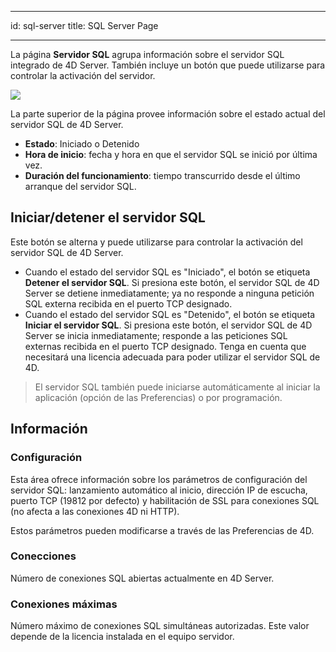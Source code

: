 - - -
id: sql-server title: SQL Server Page
- - -


La página **Servidor SQL** agrupa información sobre el servidor SQL integrado de 4D Server. También incluye un botón que puede utilizarse para controlar la activación del servidor.

![](../assets/en/Admin/server-admin-sql-page.png)


La parte superior de la página provee información sobre el estado actual del servidor SQL de 4D Server.

- **Estado**: Iniciado o Detenido
- **Hora de inicio**: fecha y hora en que el servidor SQL se inició por última vez.
- **Duración del funcionamiento**: tiempo transcurrido desde el último arranque del servidor SQL.

## Iniciar/detener el servidor SQL

Este botón se alterna y puede utilizarse para controlar la activación del servidor SQL de 4D Server.

- Cuando el estado del servidor SQL es "Iniciado", el botón se etiqueta **Detener el servidor SQL**. Si presiona este botón, el servidor SQL de 4D Server se detiene inmediatamente; ya no responde a ninguna petición SQL externa recibida en el puerto TCP designado.
- Cuando el estado del servidor SQL es "Detenido", el botón se etiqueta **Iniciar el servidor SQL**. Si presiona este botón, el servidor SQL de 4D Server se inicia inmediatamente; responde a las peticiones SQL externas recibida en el puerto TCP designado. Tenga en cuenta que necesitará una licencia adecuada para poder utilizar el servidor SQL de 4D.

> El servidor SQL también puede iniciarse automáticamente al iniciar la aplicación (opción de las Preferencias) o por programación.

## Información

### Configuración

Esta área ofrece información sobre los parámetros de configuración del servidor SQL: lanzamiento automático al inicio, dirección IP de escucha, puerto TCP (19812 por defecto) y habilitación de SSL para conexiones SQL (no afecta a las conexiones 4D ni HTTP).

Estos parámetros pueden modificarse a través de las Preferencias de 4D.

### Conecciones

Número de conexiones SQL abiertas actualmente en 4D Server.

### Conexiones máximas

Número máximo de conexiones SQL simultáneas autorizadas. Este valor depende de la licencia instalada en el equipo servidor.
